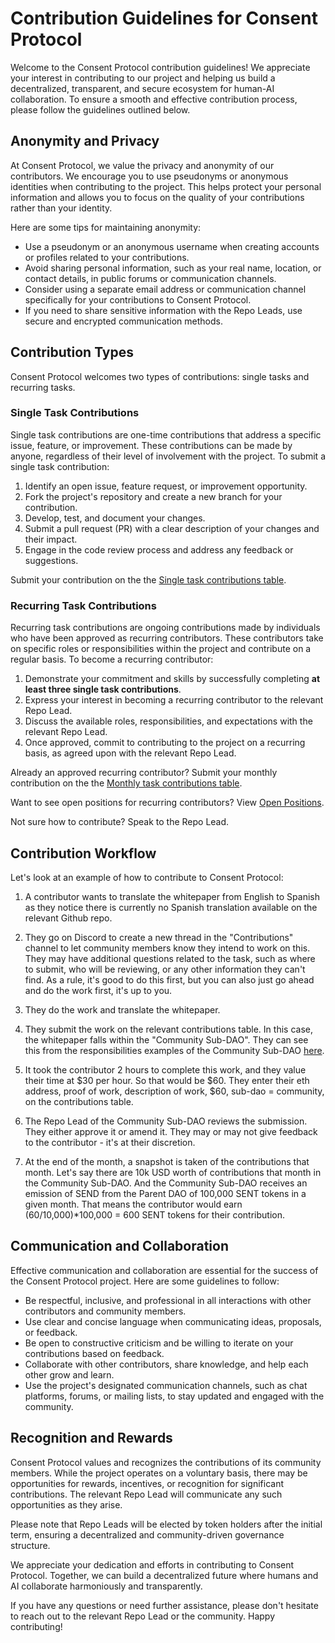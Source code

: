 # Contribution Guidelines for Consent Protocol

Welcome to the Consent Protocol contribution guidelines! We appreciate your interest in contributing to our project and helping us build a decentralized, transparent, and secure ecosystem for human-AI collaboration. To ensure a smooth and effective contribution process, please follow the guidelines outlined below.

## Anonymity and Privacy

At Consent Protocol, we value the privacy and anonymity of our contributors. We encourage you to use pseudonyms or anonymous identities when contributing to the project. This helps protect your personal information and allows you to focus on the quality of your contributions rather than your identity.

Here are some tips for maintaining anonymity:

- Use a pseudonym or an anonymous username when creating accounts or profiles related to your contributions.
- Avoid sharing personal information, such as your real name, location, or contact details, in public forums or communication channels.
- Consider using a separate email address or communication channel specifically for your contributions to Consent Protocol.
- If you need to share sensitive information with the Repo Leads, use secure and encrypted communication methods.

## Contribution Types

Consent Protocol welcomes two types of contributions: single tasks and recurring tasks.

### Single Task Contributions

Single task contributions are one-time contributions that address a specific issue, feature, or improvement. These contributions can be made by anyone, regardless of their level of involvement with the project. To submit a single task contribution:

1. Identify an open issue, feature request, or improvement opportunity.
2. Fork the project's repository and create a new branch for your contribution.
3. Develop, test, and document your changes.
4. Submit a pull request (PR) with a clear description of your changes and their impact.
5. Engage in the code review process and address any feedback or suggestions.

Submit your contribution on the the [Single task contributions table](link-to-single-task-contribution-table).

### Recurring Task Contributions

Recurring task contributions are ongoing contributions made by individuals who have been approved as recurring contributors. These contributors take on specific roles or responsibilities within the project and contribute on a regular basis. To become a recurring contributor:

1. Demonstrate your commitment and skills by successfully completing **at least three single task contributions**.
2. Express your interest in becoming a recurring contributor to the relevant Repo Lead.
3. Discuss the available roles, responsibilities, and expectations with the relevant Repo Lead.
4. Once approved, commit to contributing to the project on a recurring basis, as agreed upon with the relevant Repo Lead.

Already an approved recurring contributor? Submit your monthly contribution on the the [Monthly task contributions table](link-to-recurring-task-contribution-table).

Want to see open positions for recurring contributors? View [Open Positions](open-positions.md).

Not sure how to contribute? Speak to the Repo Lead.

## Contribution Workflow

Let's look at an example of how to contribute to Consent Protocol:

1. A contributor wants to translate the whitepaper from English to Spanish as they notice there is currently no Spanish translation available on the relevant Github repo.

2. They go on Discord to create a new thread in the "Contributions" channel to let community members know they intend to work on this. They may have additional questions related to the task, such as where to submit, who will be reviewing, or any other information they can't find. As a rule, it's good to do this first, but you can also just go ahead and do the work first, it's up to you.

3. They do the work and translate the whitepaper.

4. They submit the work on the relevant contributions table. In this case, the whitepaper falls within the "Community Sub-DAO". They can see this from the responsibilities examples of the Community Sub-DAO [here](https://github.com/Morlabs/DAO/blob/main/Governance%20structure.md).

5. It took the contributor 2 hours to complete this work, and they value their time at $30 per hour. So that would be $60. They enter their eth address, proof of work, description of work, $60, sub-dao = community, on the contributions table.

6. The Repo Lead of the Community Sub-DAO reviews the submission. They either approve it or amend it. They may or may not give feedback to the contributor - it's at their discretion.

7. At the end of the month, a snapshot is taken of the contributions that month. Let's say there are 10k USD worth of contributions that month in the Community Sub-DAO. And the Community Sub-DAO receives an emission of SEND from the Parent DAO of 100,000 SENT tokens in a given month. That means the contributor would earn (60/10,000)*100,000 = 600 SENT tokens for their contribution.

## Communication and Collaboration

Effective communication and collaboration are essential for the success of the Consent Protocol project. Here are some guidelines to follow:

- Be respectful, inclusive, and professional in all interactions with other contributors and community members.
- Use clear and concise language when communicating ideas, proposals, or feedback.
- Be open to constructive criticism and be willing to iterate on your contributions based on feedback.
- Collaborate with other contributors, share knowledge, and help each other grow and learn.
- Use the project's designated communication channels, such as chat platforms, forums, or mailing lists, to stay updated and engaged with the community.

## Recognition and Rewards

Consent Protocol values and recognizes the contributions of its community members. While the project operates on a voluntary basis, there may be opportunities for rewards, incentives, or recognition for significant contributions. The relevant Repo Lead will communicate any such opportunities as they arise.

Please note that Repo Leads will be elected by token holders after the initial term, ensuring a decentralized and community-driven governance structure.

We appreciate your dedication and efforts in contributing to Consent Protocol. Together, we can build a decentralized future where humans and AI collaborate harmoniously and transparently.

If you have any questions or need further assistance, please don't hesitate to reach out to the relevant Repo Lead or the community. Happy contributing!
